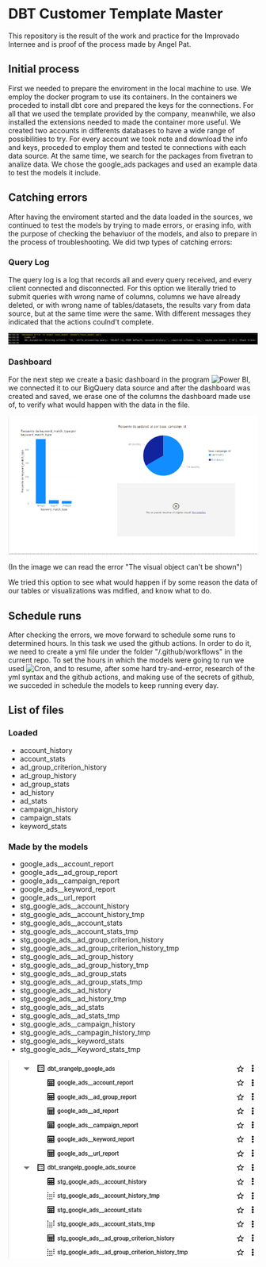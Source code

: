 # DBT Customer Template Master

This repository is the result of the work and practice for the Improvado Internee and is proof of the process made by Angel Pat.

## Initial process

First we needed to prepare the enviroment in the local machine to use. We employ the docker program to use its containers. In the containers we proceded to install dbt core and prepared the keys for the connections. For all that we used the template provided by the company, meanwhile, we also installed the extensions needed to made the container more useful. We created two accounts in differents databases to have a wide range of possibilities to try. For every account we took note and download the info and keys, proceded to employ them and tested te connections with each data source. At the same time, we search for the packages from fivetran to analize data. We chose the google_ads packages and used an example data to test the models it include.

## Catching errors
After having the enviroment started and the data loaded in the sources, we continued to test the models by trying to made errors, or erasing info, with the purpose of checking the behaviuor of the models, and also to prepare in the process of troubleshooting.
We did twp types of catching errors: 

### Query Log
The query log is a log that records all and every query received, and every client connected and disconnected.
For this option we literally tried to submit queries with wrong name of columns, columns we have already deleted, or with wrong name of tables/datasets, the results vary from data source, but at the same time were the same. With different messages they indicated that the actions coulnd't complete.

![Error Query Log](https://github.com/SrAngelP/dbt_customer_template-master/blob/871fef36aa6fdb99c88b480077353c9dee70a83a/images/error2.png)

### Dashboard
For the next step we create a basic dashboard in the program ![Power BI](https://powerbi.microsoft.com/es-mx/), we connected it to our BigQuery data source and after the dashboard was created and saved, we erase one of the columns the dashboard made use of, to verify what would happen with the data in the file.

![Error Dashboard](https://github.com/SrAngelP/dbt_customer_template-master/blob/871fef36aa6fdb99c88b480077353c9dee70a83a/images/error4.png)

(In the image we can read the error "The visual object can't be shown")


We tried this option to see what would happen if by some reason the data of our tables or visualizations was mdified, and know what to do.

## Schedule runs
After checking the errors, we move forward to schedule some runs to determined hours. In this task we used the github actions. In order to do it, we need to create a yml file under the folder "/.github/workflows" in the current repo. To set the hours in which the models were going to run we used ![Cron](https://crontab.guru), and to resume, after some hard try-and-error, research of the yml syntax and the github actions, and making use of the secrets of github, we succeded in schedule the models to keep running every day.

## List of files
### Loaded
- account_history
- account_stats
- ad_group_criterion_history
- ad_group_history
- ad_group_stats
- ad_history
- ad_stats
- campaign_history
- campaign_stats
- keyword_stats

### Made by the models
- google_ads__account_report
- google_ads__ad_group_report
- google_ads__campaign_report
- google_ads__keyword_report
- google_ads__url_report
- stg_google_ads__account_history
- stg_google_ads__account_history_tmp
- stg_google_ads__account_stats
- stg_google_ads__account_stats_tmp
- stg_google_ads__ad_group_criterion_history
- stg_google_ads__ad_group_criterion_history_tmp
- stg_google_ads__ad_group_history
- stg_google_ads__ad_group_history_tmp
- stg_google_ads__ad_group_stats
- stg_google_ads__ad_group_stats_tmp
- stg_google_ads__ad_history
- stg_google_ads__ad_history_tmp
- stg_google_ads__ad_stats
- stg_google_ads__ad_stats_tmp
- stg_google_ads__campaign_history
- stg_google_ads__campagin_history_tmp
- stg_google_ads__keyword_stats
- stg_google_ads__Keyword_stats_tmp

![Some of the files](https://github.com/SrAngelP/dbt_customer_template-master/blob/8319900588c42231521eed3397552cd6c2b269f3/images/files_bq.png)
